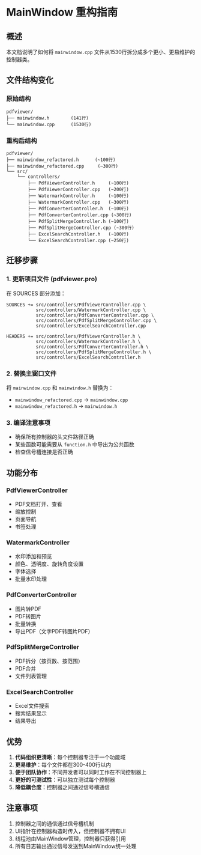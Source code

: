 # MainWindow 重构指南

## 概述
本文档说明了如何将 `mainwindow.cpp` 文件从1530行拆分成多个更小、更易维护的控制器类。

## 文件结构变化

### 原始结构
```
pdfviewer/
├── mainwindow.h        (141行)
└── mainwindow.cpp      (1530行)
```

### 重构后结构
```
pdfviewer/
├── mainwindow_refactored.h      (~100行)
├── mainwindow_refactored.cpp     (~300行)
└── src/
    └── controllers/
        ├── PdfViewerController.h     (~100行)
        ├── PdfViewerController.cpp   (~200行)
        ├── WatermarkController.h     (~100行)
        ├── WatermarkController.cpp   (~300行)
        ├── PdfConverterController.h  (~100行)
        ├── PdfConverterController.cpp (~300行)
        ├── PdfSplitMergeController.h (~100行)
        ├── PdfSplitMergeController.cpp (~300行)
        ├── ExcelSearchController.h   (~100行)
        └── ExcelSearchController.cpp (~250行)
```

## 迁移步骤

### 1. 更新项目文件 (pdfviewer.pro)
在 SOURCES 部分添加：
```
SOURCES += src/controllers/PdfViewerController.cpp \
           src/controllers/WatermarkController.cpp \
           src/controllers/PdfConverterController.cpp \
           src/controllers/PdfSplitMergeController.cpp \
           src/controllers/ExcelSearchController.cpp

HEADERS += src/controllers/PdfViewerController.h \
           src/controllers/WatermarkController.h \
           src/controllers/PdfConverterController.h \
           src/controllers/PdfSplitMergeController.h \
           src/controllers/ExcelSearchController.h
```

### 2. 替换主窗口文件
将 `mainwindow.cpp` 和 `mainwindow.h` 替换为：
- `mainwindow_refactored.cpp` → `mainwindow.cpp`
- `mainwindow_refactored.h` → `mainwindow.h`

### 3. 编译注意事项
- 确保所有控制器的头文件路径正确
- 某些函数可能需要从 `function.h` 中导出为公共函数
- 检查信号槽连接是否正确

## 功能分布

### PdfViewerController
- PDF文档打开、查看
- 缩放控制
- 页面导航
- 书签处理

### WatermarkController
- 水印添加和预览
- 颜色、透明度、旋转角度设置
- 字体选择
- 批量水印处理

### PdfConverterController
- 图片转PDF
- PDF转图片
- 批量转换
- 导出PDF（文字PDF转图片PDF）

### PdfSplitMergeController
- PDF拆分（按页数、按范围）
- PDF合并
- 文件列表管理

### ExcelSearchController
- Excel文件搜索
- 搜索结果显示
- 结果导出

## 优势

1. **代码组织更清晰**：每个控制器专注于一个功能域
2. **更易维护**：每个文件都在300-400行以内
3. **便于团队协作**：不同开发者可以同时工作在不同控制器上
4. **更好的可测试性**：可以独立测试每个控制器
5. **降低耦合度**：控制器之间通过信号槽通信

## 注意事项

1. 控制器之间的通信通过信号槽机制
2. UI指针在控制器构造时传入，但控制器不拥有UI
3. 线程池由MainWindow管理，控制器只获得引用
4. 所有日志输出通过信号发送到MainWindow统一处理